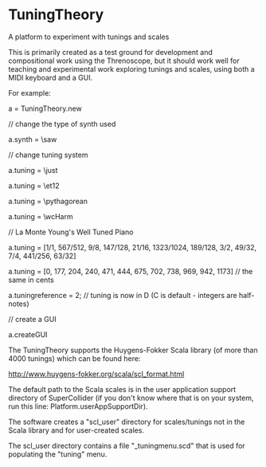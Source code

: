 TuningTheory
============

A platform to experiment with tunings and scales

This is primarily created as a test ground for development and compositional work using the Threnoscope, but it should work well for teaching and experimental work exploring tunings and scales, using both a MIDI keyboard and a GUI.

For example:

a = TuningTheory.new

// change the type of synth used

a.synth = \saw

// change tuning system

a.tuning = \just

a.tuning = \et12

a.tuning = \pythagorean

a.tuning = \wcHarm



// La Monte Young's Well Tuned Piano

a.tuning = [1/1, 567/512, 9/8, 147/128, 21/16, 1323/1024, 189/128, 3/2, 49/32, 7/4, 441/256, 63/32]

a.tuning = [0, 177, 204, 240, 471, 444, 675, 702, 738, 969, 942, 1173] // the same in cents

a.tuningreference = 2; // tuning is now in D (C is default - integers are half-notes)


// create a GUI

a.createGUI


The TuningTheory supports the Huygens-Fokker Scala library (of more than 4000 tunings) which can be found here: 

http://www.huygens-fokker.org/scala/scl_format.html

The default path to the Scala scales is in the user application support directory of SuperCollider (if you don't know where that is on your system, run this line: Platform.userAppSupportDir). 

The software creates a "scl_user" directory for scales/tunings not in the Scala library and for user-created scales.

The scl_user directory contains a file "_tuningmenu.scd" that is used for populating the "tuning" menu.